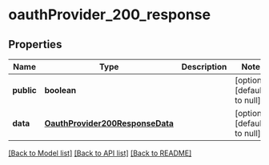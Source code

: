 # oauthProvider_200_response

## Properties
Name | Type | Description | Notes
------------ | ------------- | ------------- | -------------
**public** | **boolean** |  | [optional] [default to null]
**data** | [**OauthProvider200ResponseData**](OauthProvider200ResponseData.md) |  | [optional] [default to null]

[[Back to Model list]](../README.md#documentation-for-models) [[Back to API list]](../README.md#documentation-for-api-endpoints) [[Back to README]](../README.md)


